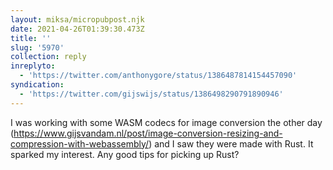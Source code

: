 ```yaml
---
layout: miksa/micropubpost.njk
date: 2021-04-26T01:39:30.473Z
title: ''
slug: '5970'
collection: reply
inreplyto:
  - 'https://twitter.com/anthonygore/status/1386487814154457090'
syndication:
  - 'https://twitter.com/gijswijs/status/1386498290791890946'
---
```

I was working with some WASM codecs for image conversion the other day (https://www.gijsvandam.nl/post/image-conversion-resizing-and-compression-with-webassembly/) and I saw they were made with Rust. It sparked my interest. Any good tips for picking up Rust?[](https://brid.gy/publish/twitter)
